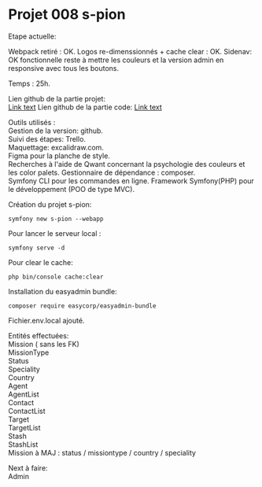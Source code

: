 # Projet 008 s-pion

Etape actuelle:

Webpack retiré : OK.
Logos re-dimenssionnés + cache clear : OK.
Sidenav: OK fonctionnelle reste à mettre les couleurs et la version admin en responsive avec tous les boutons.

Temps : 25h.

Lien github de la partie projet:  
[Link text](https://github.com/Tom60340/008)
Lien github de la partie code:
[Link text](https://github.com/Tom60340/008-code)

Outils utilisés :  
Gestion de la version: github.  
Suivi des étapes: Trello.  
Maquettage: excalidraw.com.  
Figma pour la planche de style.  
Recherches à l'aide de Qwant concernant la psychologie des couleurs et les color palets.
Gestionnaire de dépendance : composer.  
Symfony CLI pour les commandes en ligne.
Framework Symfony(PHP) pour le développement (POO de type MVC).

Création du projet s-pion:

```
symfony new s-pion --webapp
```

Pour lancer le serveur local :

```
symfony serve -d
```

Pour clear le cache:

```
php bin/console cache:clear
```

Installation du easyadmin bundle:
```
composer require easycorp/easyadmin-bundle
```

Fichier.env.local ajouté.

Entités effectuées:  
Mission ( sans les FK)  
MissionType  
Status  
Speciality  
Country  
Agent  
AgentList  
Contact  
ContactList  
Target  
TargetList  
Stash  
StashList  
Mission à MAJ  : status / missiontype / country  / speciality  

Next à faire:  
Admin  